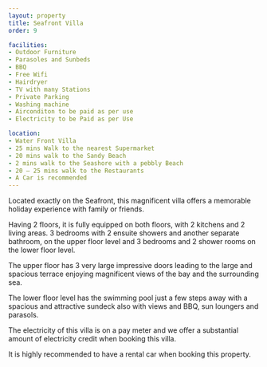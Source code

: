 ```yaml
---
layout: property
title: Seafront Villa
order: 9

facilities:
- Outdoor Furniture
- Parasoles and Sunbeds
- BBQ
- Free Wifi
- Hairdryer
- TV with many Stations
- Private Parking
- Washing machine
- Airconditon to be paid as per use
- Electricity to be Paid as per Use

location:
- Water Front Villa
- 25 mins Walk to the nearest Supermarket
- 20 mins walk to the Sandy Beach
- 2 mins walk to the Seashore with a pebbly Beach
- 20 – 25 mins walk to the Restaurants
- A Car is recommended
---
```


Located exactly on the Seafront, this magnificent villa offers a memorable holiday experience with family or friends.
 
Having 2 floors, it is fully equipped on both floors, with 2 kitchens and 2 living areas. 3 bedrooms with 2 ensuite showers and another separate bathroom, on the upper floor level and 3 bedrooms and 2
shower rooms on the lower floor level.
 
The upper floor has 3 very large impressive doors leading to the large and spacious terrace enjoying magnificent views of the bay and the surrounding sea.
 
The lower floor level has the swimming pool just a few steps away with a spacious and attractive sundeck also with views and BBQ, sun loungers and parasols.
 
The electricity of this villa is on a pay meter and we offer a substantial amount of electricity credit when booking this villa.
 
It is highly recommended to have a rental car when booking this property.
